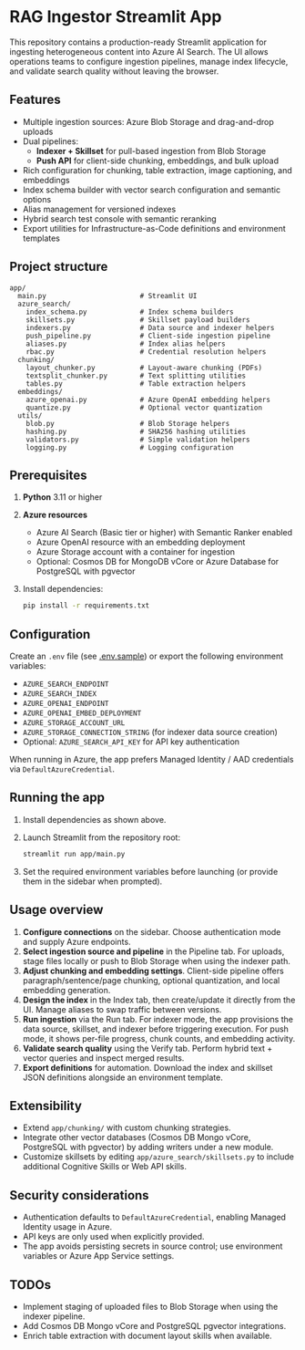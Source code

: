 # RAG Ingestor Streamlit App

This repository contains a production-ready Streamlit application for ingesting heterogeneous content into Azure AI Search. The UI allows operations teams to configure ingestion pipelines, manage index lifecycle, and validate search quality without leaving the browser.

## Features

- Multiple ingestion sources: Azure Blob Storage and drag-and-drop uploads
- Dual pipelines:
  - **Indexer + Skillset** for pull-based ingestion from Blob Storage
  - **Push API** for client-side chunking, embeddings, and bulk upload
- Rich configuration for chunking, table extraction, image captioning, and embeddings
- Index schema builder with vector search configuration and semantic options
- Alias management for versioned indexes
- Hybrid search test console with semantic reranking
- Export utilities for Infrastructure-as-Code definitions and environment templates

## Project structure

```
app/
  main.py                       # Streamlit UI
  azure_search/
    index_schema.py             # Index schema builders
    skillsets.py                # Skillset payload builders
    indexers.py                 # Data source and indexer helpers
    push_pipeline.py            # Client-side ingestion pipeline
    aliases.py                  # Index alias helpers
    rbac.py                     # Credential resolution helpers
  chunking/
    layout_chunker.py           # Layout-aware chunking (PDFs)
    textsplit_chunker.py        # Text splitting utilities
    tables.py                   # Table extraction helpers
  embeddings/
    azure_openai.py             # Azure OpenAI embedding helpers
    quantize.py                 # Optional vector quantization
  utils/
    blob.py                     # Blob Storage helpers
    hashing.py                  # SHA256 hashing utilities
    validators.py               # Simple validation helpers
    logging.py                  # Logging configuration
```

## Prerequisites

1. **Python** 3.11 or higher
2. **Azure resources**
   - Azure AI Search (Basic tier or higher) with Semantic Ranker enabled
   - Azure OpenAI resource with an embedding deployment
   - Azure Storage account with a container for ingestion
   - Optional: Cosmos DB for MongoDB vCore or Azure Database for PostgreSQL with pgvector
3. Install dependencies:

   ```bash
   pip install -r requirements.txt
   ```

## Configuration

Create an `.env` file (see [.env.sample](./.env.sample)) or export the following environment variables:

- `AZURE_SEARCH_ENDPOINT`
- `AZURE_SEARCH_INDEX`
- `AZURE_OPENAI_ENDPOINT`
- `AZURE_OPENAI_EMBED_DEPLOYMENT`
- `AZURE_STORAGE_ACCOUNT_URL`
- `AZURE_STORAGE_CONNECTION_STRING` (for indexer data source creation)
- Optional: `AZURE_SEARCH_API_KEY` for API key authentication

When running in Azure, the app prefers Managed Identity / AAD credentials via `DefaultAzureCredential`.

## Running the app

1. Install dependencies as shown above.
2. Launch Streamlit from the repository root:

   ```bash
   streamlit run app/main.py
   ```

3. Set the required environment variables before launching (or provide them in the sidebar when prompted).

## Usage overview

1. **Configure connections** on the sidebar. Choose authentication mode and supply Azure endpoints.
2. **Select ingestion source and pipeline** in the Pipeline tab. For uploads, stage files locally or push to Blob Storage when using the indexer path.
3. **Adjust chunking and embedding settings**. Client-side pipeline offers paragraph/sentence/page chunking, optional quantization, and local embedding generation.
4. **Design the index** in the Index tab, then create/update it directly from the UI. Manage aliases to swap traffic between versions.
5. **Run ingestion** via the Run tab. For indexer mode, the app provisions the data source, skillset, and indexer before triggering execution. For push mode, it shows per-file progress, chunk counts, and embedding activity.
6. **Validate search quality** using the Verify tab. Perform hybrid text + vector queries and inspect merged results.
7. **Export definitions** for automation. Download the index and skillset JSON definitions alongside an environment template.

## Extensibility

- Extend `app/chunking/` with custom chunking strategies.
- Integrate other vector databases (Cosmos DB Mongo vCore, PostgreSQL with pgvector) by adding writers under a new module.
- Customize skillsets by editing `app/azure_search/skillsets.py` to include additional Cognitive Skills or Web API skills.

## Security considerations

- Authentication defaults to `DefaultAzureCredential`, enabling Managed Identity usage in Azure.
- API keys are only used when explicitly provided.
- The app avoids persisting secrets in source control; use environment variables or Azure App Service settings.

## TODOs

- Implement staging of uploaded files to Blob Storage when using the indexer pipeline.
- Add Cosmos DB Mongo vCore and PostgreSQL pgvector integrations.
- Enrich table extraction with document layout skills when available.
